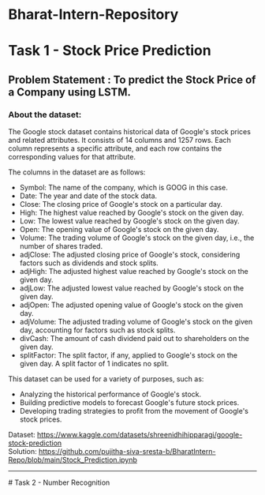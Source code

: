 # Bharat-Intern-Repository

# Task 1 - Stock Price Prediction
## Problem Statement : To predict the Stock Price of a Company using LSTM.
### About the dataset:
The Google stock dataset contains historical data of Google's stock prices and related attributes. It consists of 14 columns and 1257 rows. Each column represents a specific attribute, and each row contains the corresponding values for that attribute.

The columns in the dataset are as follows:

* Symbol: The name of the company, which is GOOG in this case.
* Date: The year and date of the stock data.
* Close: The closing price of Google's stock on a particular day.
* High: The highest value reached by Google's stock on the given day.
* Low: The lowest value reached by Google's stock on the given day.
* Open: The opening value of Google's stock on the given day.
* Volume: The trading volume of Google's stock on the given day, i.e., the number of shares traded.
* adjClose: The adjusted closing price of Google's stock, considering factors such as dividends and stock splits.
* adjHigh: The adjusted highest value reached by Google's stock on the given day.
* adjLow: The adjusted lowest value reached by Google's stock on the given day.
* adjOpen: The adjusted opening value of Google's stock on the given day.
* adjVolume: The adjusted trading volume of Google's stock on the given day, accounting for factors such as stock splits.
* divCash: The amount of cash dividend paid out to shareholders on the given day.
* splitFactor: The split factor, if any, applied to Google's stock on the given day. A split factor of 1 indicates no split.

This dataset can be used for a variety of purposes, such as:

* Analyzing the historical performance of Google's stock.
* Building predictive models to forecast Google's future stock prices.
* Developing trading strategies to profit from the movement of Google's stock prices.

Dataset: https://www.kaggle.com/datasets/shreenidhihipparagi/google-stock-prediction <br>
Solution: https://github.com/pujitha-siva-sresta-b/BharatIntern-Repo/blob/main/Stock_Prediction.ipynb
<hr>
# Task 2 - Number Recognition
